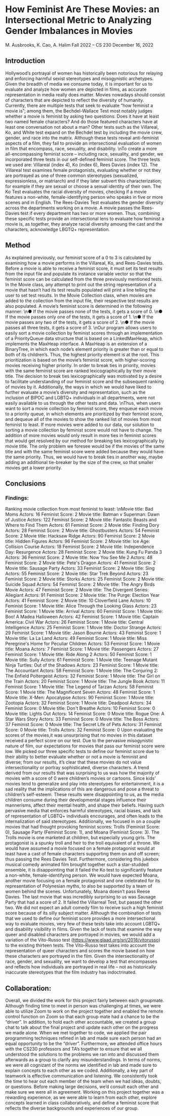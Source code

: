 # How Feminist Are These Movies: an Intersectional Metric to Analyzing Gender Imbalances in Movies
M. Ausbrooks, K. Cao, A. Halim
Fall 2022 – CS 230
December 16, 2022
## Introduction
Hollywood’s portrayal of women has historically been notorious for relaying and enforcing 
harmful sexist stereotypes and misogynistic archetypes. Given the breadth of media we consume today, it
is important for us to evaluate and analyze how women are depicted in films, as accurate representation in
media really does matter. Movies nowadays should consist of characters that are depicted to reflect the
diversity of humanity. Currently, there are multiple tests that seek to evaluate “how feminist a movie is”;
among them, the Bechdel-Wallace Test most notably judges whether a movie is feminist by asking two
questions: Does it have at least two named female characters? And do those featured characters have at
least one conversation not about a man? Other tests such as the Villareal, Ko, and White test expand on
the Bechdel test by including the movie crew, gender, and race into the matrix. Although these tests reveal
anti-feminist aspects of a film, they fail to provide an intersectional evaluation of women in film that
encompass, race, sexuality, and disability.
\nTo create a more all-encompassing feminist score – including race, sexuality, and gender, we
incorporated three tests in our self-defined feminist score. The three tests we used are: Villareal (index 4),
Ko (index 6), Rees Davies (index 12). The Villareal test examines female protagonists, evaluating
whether or not they are portrayed as one of three common stereotypes (sexualized, expressionless, or
matriarch) and if they later subvert this characterization; for example if they are sexual or choose a sexual
identity of their own. The Ko Test evaluates the racial diversity of movies, checking if a movie features a
non-white, female-identifying person who speaks in five or more scenes and in English. The Rees-Davies
Test evaluates the gender diversity across the departments working on a movie. A movie passes the
Rees-Davies test if every department has two or more women. Thus, combining these specific tests
provide an intersectional lens to evaluate how feminist a movie is, as together, they analyze racial
diversity amoung the cast and the characters, acknowledge LBGTQ+ representation.
## Method
As explained previously, our feminist score of a 0 to 3 is calculated by examining how a movie
performs in the Villareal, Ko, and Rees-Davies tests. Before a movie is able to receive a feminist score, it
must set its test results from the input file and populate its instance variable vector so that the feminist
score can be calculated from the three previously mentioned tests. In the Movie class, any attempt to print
out the string representation of a movie that hasn’t had its test results populated will print a line telling the
user to set test results. In the Movie Collection class, when movies are added to the collection from the
input file, their respective test results are also populated. A movie’s feminist score is determined in the
following manner:
\n● If the movie passes none of the tests, it gets a score of 0.
\n● If the movie passes only one of the tests, it gets a score of 1.
\n● If the movie passes any two of the tests, it gets a score of 2.
\n● If the movie passes all three tests, it gets a score of 3.
\nOur program allows users to easily sort a movie collection by feminist scores through an
implementation of a PriorityQueue data structure that is based on a LinkedMaxHeap, which implements
the MaxHeap interface. A MaxHeap is an extension of a BinaryTree, in which each node’s element
priority is greater than or equal to both of its children’s. Thus, the highest priority element is at the root.
This prioritization is based on the movie’s feminist score, with higher-scoring movies receiving higher
priority. In order to break ties in priority, movies with the same feminist score are ranked
lexicographically by their movie title. The decision to break ties lexicographically was motivated by a
desire to facilitate understanding of our feminist score and the subsequent ranking of movies by it.
Additionally, the ways in which we would have liked to further evaluate a movie’s diversity and
representation, such as the inclusion of BIPOC and LGBTQ+ individuals in all departments, were not
easily available to us through the other tests and data.
\nThus, when users want to sort a movie collection by feminist score, they enqueue each movie to a
priority queue, in which elements are prioritized by their feminist score, and dequeue all of the movies to
show the ranked list of movies from most feminist to least. If more movies were added to our data, our
solution to sorting a movie collection by feminist score would not have to change. The addition of more
movies would only result in more ties in feminist scores that would get resolved by our method for
breaking ties lexicographically by movie title. The only problem we foresee would be if the movies of the
same title and with the same feminist score were added because they would have the same priority. Thus,
we would have to break ties in another way, maybe adding an additional tie-breaker by the size of the
crew, so that smaller movies get a lower priority.
## Conclusions
### Findings:
Ranking movie collection from most feminist to least:
\nMovie title: Bad Moms Actors: 16 Feminist Score: 2
Movie title: Batman v Superman: Dawn of Justice Actors: 122 Feminist Score: 2
Movie title: Fantastic Beasts and Where to Find Them Actors: 61 Feminist Score: 2
Movie title: Finding Dory Actors: 28 Feminist Score: 2
Movie title: Ghostbusters Actors: 54 Feminist Score: 2
Movie title: Hacksaw Ridge Actors: 90 Feminist Score: 2
Movie title: Hidden Figures Actors: 96 Feminist Score: 2
Movie title: Ice Age: Collision Course Actors: 18 Feminist Score: 2
Movie title: Independence Day: Resurgence Actors: 28 Feminist Score: 2
Movie title: Kung Fu Panda 3 Actors: 36 Feminist Score: 2
Movie title: Now You See Me 2 Actors: 48 Feminist Score: 2
Movie title: Pete's Dragon Actors: 41 Feminist Score: 2
Movie title: Sausage Party Actors: 33 Feminist Score: 2
Movie title: Sing Actors: 55 Feminist Score: 2
Movie title: Star Trek Beyond Actors: 23 Feminist Score: 2
Movie title: Storks Actors: 25 Feminist Score: 2
Movie title: Suicide Squad Actors: 54 Feminist Score: 2
Movie title: The Angry Birds Movie Actors: 47 Feminist Score: 2
Movie title: The Divergent Series: Allegiant Actors: 91 Feminist Score: 2
Movie title: The Purge: Election Year Actors: 41 Feminist Score: 2
Movie title: 10 Cloverfield Lane Actors: 10 Feminist Score: 1
Movie title: Alice Through the Looking Glass Actors: 23 Feminist Score: 1
Movie title: Arrival Actors: 60 Feminist Score: 1
Movie title: Boo! A Madea Halloween Actors: 42 Feminist Score: 1
Movie title: Captain America: Civil War Actors: 26 Feminist Score: 1
Movie title: Central Intelligence Actors: 25 Feminist Score: 1
Movie title: Doctor Strange Actors: 29 Feminist Score: 1
Movie title: Jason Bourne Actors: 43 Feminist Score: 1
Movie title: La La Land Actors: 49 Feminist Score: 1
Movie title: Miss Peregrine's Home for Peculiar Children Actors: 53 Feminist Score: 1
Movie title: Moana Actors: 7 Feminist Score: 1
Movie title: Passengers Actors: 27 Feminist Score: 1
Movie title: Ride Along 2 Actors: 50 Feminist Score: 1
Movie title: Sully Actors: 61 Feminist Score: 1
Movie title: Teenage Mutant Ninja Turtles: Out of the Shadows Actors: 23 Feminist Score: 1
Movie title: The Accountant Actors: 58 Feminist Score: 1
Movie title: The Conjuring 2: The Enfield Poltergeist Actors: 32 Feminist Score: 1
Movie title: The Girl on the Train Actors: 20 Feminist Score: 1
Movie title: The Jungle Book Actors: 11 Feminist Score: 1
Movie title: The Legend of Tarzan Actors: 58 Feminist Score: 1
Movie title: The Magnificent Seven Actors: 48 Feminist Score: 1
Movie title: X-Men: Apocalypse Actors: 90 Feminist Score: 1
Movie title: Zootopia Actors: 32 Feminist Score: 1
Movie title: Deadpool Actors: 34 Feminist Score: 0
Movie title: Don't Breathe Actors: 10 Feminist Score: 0
Movie title: Lights Out Actors: 14 Feminist Score: 0
Movie title: Rogue One: A Star Wars Story Actors: 33 Feminist Score: 0
Movie title: The Boss Actors: 37 Feminist Score: 0
Movie title: The Secret Life of Pets Actors: 31 Feminist Score: 0
Movie title: Trolls Actors: 32 Feminist Score: 0
Upon evaluating the scores of the movies,it was unsurprising that no movies in this dataset
received a perfect score on our test. Due to the pervasive misogynistic nature of film, our expectations for
movies that pass our feminist score were low. We picked our three specific tests to define our feminist
score due to their ability to better evaluate whether or not a movie is feminist and diverse; from our
results, it’s clear that these movies do not value intersectionality or portray sophisticated, diverse
characters. A trend derived from our results that was surprising to us was how the majority of movies with
a score of 0 were children’s movies or cartoons. Since kids’ movies tend to generalize and play into
stereotypes for entertainment, it is a sad reality that the implications of this are dangerous and pose a
threat to children’s self-esteem. These results were disappointing to us, as the media children consume
during their developmental stages influence their mannerisms, affect their mental health, and shape their
beliefs. Having such pervasive media that enforces harmful stereotypes, racial biases, and lack of
representation of LGBTQ+ individuals encourages, and often leads to the internalization of said
stereotypes.
Additionally, we focused in on a couple movies that had thought provoking feminist scores: Trolls
(Feminist Score: 0), Sausage Party (Feminist Score: 1), and Moana (Feminist Score: 3). The Trolls movie
is one marketed at children, but especially young girls. The protagonist is a spunky troll and heir to the
troll equivalent of a throne. We would have assumed a movie focused on a female protagonist would at
least have a cast of female characters supporting them on and off screen; thus passing the Rees Davies
Test. Furthermore, considering this jukebox musical comedy animated film brought together such a
star-studded ensemble, it is disappointing that it failed the Ko test to significantly feature a non-white,
female-identifying person. We would have expected Moana, another movie focusing on a female
protagonist and one celebrated for its representation of Polynesian myths, to also be supported by a team
of women behind the scenes. Unfortunately, Moana doesn’t pass Reese Davies. The last movie that was
incredibly surprising to us was Sausage Party that had a score of 2. It failed the Villarreal Test, but passed
the other two. We did not expect an adult comedy film to receive such a high feminist score because of its
silly subject matter.
Although the combination of tests that we used to define our feminist score provides a more
intersectional way to evaluate movies, very few of these tests take into account LGBTQ+ and disability
visibility in films. Given the lack of tests that examine the way queer and disabled characters are
portrayed in movies, we would add a variation of the Vito-Russo test
(https://www.glaad.org/sri/2018/vitorusso) to the existing thirteen tests.
The Vito-Russo test takes into account the representation of queer characters and scores the
movie based on how these characters are portrayed in the film. Given the intersectionality of race, gender,
and sexuality, we want to develop a test that encompasses and reflects how individuals are portrayed in
real life – not as historically inaccurate stereotypes that the film industry has indoctrinated.
## Collaboration:
Overall, we divided the work for this project fairly between each groupmate. Although finding
time to meet in person was challenging at times, we were able to utilize Zoom to work on the project
together and enabled the remote control function on Zoom so that each group mate had a chance to be the
“driver”. In addition, to hold each other accountable, we created a group chat to talk about the final
project and update each other on the progress we made alone. When we met together to code, we applied
the pair programming techniques refined in lab and made sure each person had an equal opportunity to be
the “driver”. Furthermore, we attended office hours with the CS230 professors and TA’s together to
ensure that we all understood the solutions to the problems we ran into and discussed them afterwards as a
group to clarify any misunderstandings. In terms of norms, we were all cognizant of the norms we
identified in lab and made sure to explain concepts to each other as we coded. Additionally, a key part of
teamwork is effective communication and listening. We consistently took the time to hear out each
member of the team when we had ideas, doubts, or questions. Before making large decisions, we’d
consult each other and make sure we were all in agreement. Working on this project together was a
rewarding experience, as we were able to learn from each other, explore concepts learned in class
collaboratively, and define a feminist score that reflects the diverse backgrounds and experiences of our
group.
